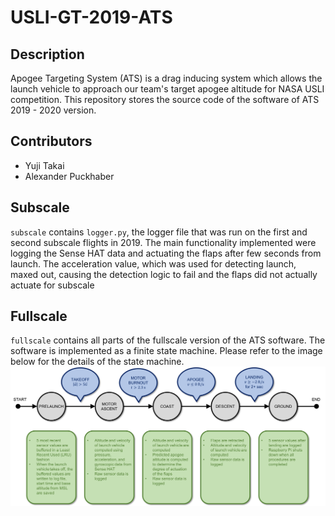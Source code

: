 # USLI-GT-2019-ATS
## Description
Apogee Targeting System (ATS) is a drag inducing system which allows the launch vehicle to approach our team's target apogee altitude for NASA USLI competition. This repository stores the source code of the software of ATS 2019 - 2020 version. 

## Contributors
+ Yuji Takai 
+ Alexander Puckhaber

## Subscale
`subscale` contains `logger.py`, the logger file that was run on the first and second subscale flights in 2019. The main functionality implemented were logging the Sense HAT data and actuating the flaps after few seconds from launch. The acceleration value, which was used for detecting launch, maxed out, causing the detection logic to fail and the flaps did not actually actuate for subscale

## Fullscale
`fullscale` contains all parts of the fullscale version of the ATS software. The software is implemented as a finite state machine. Please refer to the image below for the details of the state machine.
![Image of FSM](https://github.com/Yuji-Takai/USLI-GT-2019-ATS/blob/master/img/FSM-fullscale-ATS.png)